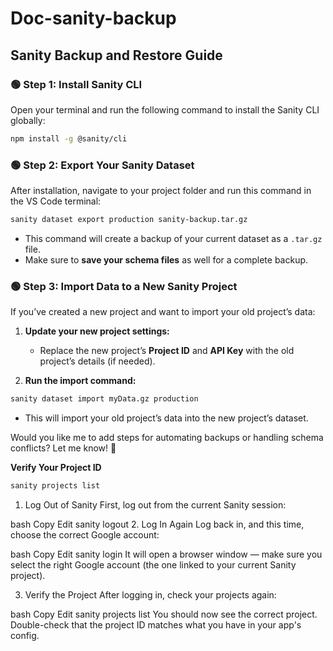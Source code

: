 # Doc-sanity-backup

## Sanity Backup and Restore Guide

### 🟢 Step 1: Install Sanity CLI
Open your terminal and run the following command to install the Sanity CLI globally:
```bash
npm install -g @sanity/cli
```

### 🟢 Step 2: Export Your Sanity Dataset
After installation, navigate to your project folder and run this command in the VS Code terminal:
```bash
sanity dataset export production sanity-backup.tar.gz
```
- This command will create a backup of your current dataset as a `.tar.gz` file.
- Make sure to **save your schema files** as well for a complete backup.

### 🟢 Step 3: Import Data to a New Sanity Project
If you’ve created a new project and want to import your old project’s data:

1. **Update your new project settings:**
   - Replace the new project’s **Project ID** and **API Key** with the old project’s details (if needed).

2. **Run the import command:**
```bash
sanity dataset import myData.gz production
```
- This will import your old project’s data into the new project’s dataset.

Would you like me to add steps for automating backups or handling schema conflicts? Let me know! 🚀


**Verify Your Project ID**
```bash
sanity projects list
```



1. Log Out of Sanity
First, log out from the current Sanity session:

bash
Copy
Edit
sanity logout
2. Log In Again
Log back in, and this time, choose the correct Google account:

bash
Copy
Edit
sanity login
It will open a browser window — make sure you select the right Google account (the one linked to your current Sanity project).

3. Verify the Project
After logging in, check your projects again:

bash
Copy
Edit
sanity projects list
You should now see the correct project. Double-check that the project ID matches what you have in your app's config.
